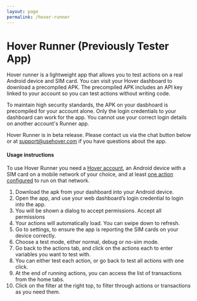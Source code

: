 ```yaml
---
layout: page
permalink: /hover-runner
---
```


# Hover Runner (Previously Tester App)

Hover runner is a lightweight app that allows you to test actions on a real Android device and SIM card. You can visit your Hover dashboard to download a precompiled APK. The precompiled APK includes an API key linked to your account so you can test actions without writing code. 

To maintain high security standards, the APK on your dasbhoard is precompiled for your account alone. Only the login credentials to your dashboard can work for the app. You cannot use your correct login details on another account's Runner app.

<div class="call-out call-out-info">
    <p>Hover Runner is in beta release. Please contact us via the chat button below or at <a target="_blank" href="mailto:support@usehover.com">support@usehover.com</a> if you have questions about the app.</p>
</div>

#### Usage instructions

To use Hover Runner you need a <a target="_blank" href="https://www.usehover.com/u/sign_up">Hover account</a>, an Android device with a SIM card on a mobile network of your choice, and at least [one action configured](/actions) to run on that network.

1. Download the apk from your dashboard into your Android device.
2. Open the app, and use your web dashboard’s login credential to login into the app.
3. You will be shown a dialog to accept permissions. Accept all permissions
4. Your actions will automatically load. You can swipe down to refresh.
5. Go to settings, to ensure the app is reporting the SIM cards on your device correctly.
6. Choose a test mode, either normal, debug or no-sim mode.
7. Go back to the actions tab, and click on the actions each to enter variables you want to test with.
8. You can either test each action, or go back to test all actions with one click.
9. At the end of running actions, you can access the list of transactions from the home tabs.
10. Click on the filter at the right top, to filter through actions or transactions as you need them.

